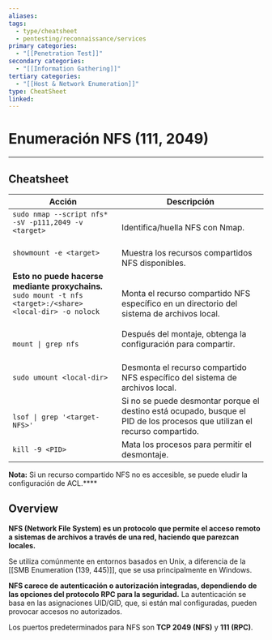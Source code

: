 ```yaml
---
aliases:
tags:
  - type/cheatsheet
  - pentesting/reconnaissance/services
primary categories:
  - "[[Penetration Test]]"
secondary categories:
  - "[[Information Gathering]]"
tertiary categories:
  - "[[Host & Network Enumeration]]"
type: CheatSheet
linked:
---
```

# Enumeración NFS (111, 2049)

***

## Cheatsheet

| **Acción**                                                                                                                 | **Descripción**                                                                                                            |
| -------------------------------------------------------------------------------------------------------------------------- | -------------------------------------------------------------------------------------------------------------------------- |
| `sudo nmap --script nfs* -sV -p111,2049 -v <target>`<br><br>                                                               | Identifica/huella NFS con Nmap.                                                                                            |
| `showmount -e <target>`<br><br>                                                                                            | Muestra los recursos compartidos NFS disponibles.<br>                                                                      |
| ****Esto no puede hacerse mediante proxychains.****<br>`sudo mount -t nfs <target>:/<share> <local-dir> -o nolock`<br><br> | <br>Monta el recurso compartido NFS específico en un directorio del sistema de archivos local.                             |
| `mount \| grep nfs`                                                                                                        | Después del montaje, obtenga la configuración para compartir.<br><br>                                                      |
| `sudo umount <local-dir>`                                                                                                  | Desmonta el recurso compartido NFS específico del sistema de archivos local.                                               |
| <br>`lsof \| grep '<target-NFS>'`                                                                                          | Si no se puede desmontar porque el destino está ocupado, busque el PID de los procesos que utilizan el recurso compartido. |
| `kill -9 <PID>`                                                                                                            | Mata los procesos para permitir el desmontaje.                                                                             |
**Nota:** Si un recurso compartido NFS no es accesible, se puede eludir la configuración de ACL.****  

## Overview

**NFS (Network File System) es un protocolo que permite el acceso remoto a sistemas de archivos a través de una red, haciendo que parezcan locales.**

Se utiliza comúnmente en entornos basados en Unix, a diferencia de la [[SMB Enumeration (139, 445)]], que se usa principalmente en Windows.

**NFS carece de autenticación o autorización integradas, dependiendo de las opciones del protocolo RPC para la seguridad.** La autenticación se basa en las asignaciones UID/GID, que, si están mal configuradas, pueden provocar accesos no autorizados.

Los puertos predeterminados para NFS son **TCP 2049 (NFS)** y **111 (RPC)**.